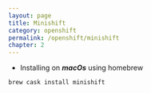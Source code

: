 ```yaml
---
layout: page
title: Minishift
category: openshift
permalink: /openshift/minishift
chapter: 2
---
```


[](https://www.okd.io/minishift/)
[](https://docs.okd.io/3.11/minishift/getting-started/installing.html)

* Installing on ***macOs*** using homebrew

```
brew cask install minishift
```